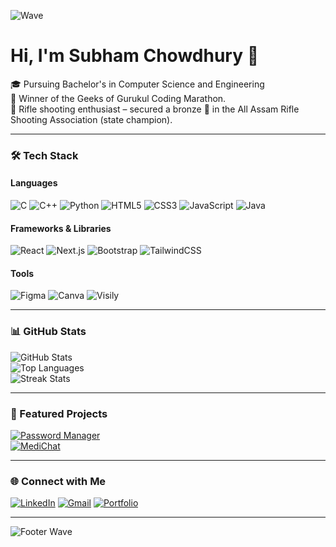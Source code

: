 ![Wave](https://capsule-render.vercel.app/api?type=waving&color=gradient&height=200&section=header&text=Welcome%20to%20My%20Profile!&fontSize=40&fontAlign=50&fontAlignY=40)

# Hi, I'm Subham Chowdhury 👋  

🎓 Pursuing Bachelor's in Computer Science and Engineering   
🥇 Winner of the Geeks of Gurukul Coding Marathon.  
🔫 Rifle shooting enthusiast – secured a bronze 🥉 in the All Assam Rifle Shooting Association (state champion).  

---

### 🛠️ Tech Stack  

#### **Languages**  
![C](https://img.shields.io/badge/-C-A8B9CC?style=for-the-badge&logo=c&logoColor=white) ![C++](https://img.shields.io/badge/-C++-00599C?style=for-the-badge&logo=cplusplus&logoColor=white) ![Python](https://img.shields.io/badge/-Python-3776AB?style=for-the-badge&logo=python&logoColor=white) ![HTML5](https://img.shields.io/badge/-HTML5-E34F26?style=for-the-badge&logo=html5&logoColor=white) ![CSS3](https://img.shields.io/badge/-CSS3-1572B6?style=for-the-badge&logo=css3&logoColor=white) ![JavaScript](https://img.shields.io/badge/-JavaScript-F7DF1E?style=for-the-badge&logo=javascript&logoColor=black) ![Java](https://img.shields.io/badge/-Java-007396?style=for-the-badge&logo=java&logoColor=white)  

#### **Frameworks & Libraries**  
![React](https://img.shields.io/badge/-React-61DAFB?style=for-the-badge&logo=react&logoColor=white) ![Next.js](https://img.shields.io/badge/-Next.js-000000?style=for-the-badge&logo=next.js&logoColor=white) ![Bootstrap](https://img.shields.io/badge/-Bootstrap-7952B3?style=for-the-badge&logo=bootstrap&logoColor=white) ![TailwindCSS](https://img.shields.io/badge/-TailwindCSS-38B2AC?style=for-the-badge&logo=tailwind-css&logoColor=white)  

#### **Tools**  
![Figma](https://img.shields.io/badge/-Figma-F24E1E?style=for-the-badge&logo=figma&logoColor=white) ![Canva](https://img.shields.io/badge/-Canva-00C4CC?style=for-the-badge&logo=canva&logoColor=white) ![Visily](https://img.shields.io/badge/-Visily-FF5722?style=for-the-badge&logoColor=white)  

---

### 📊 GitHub Stats  

![GitHub Stats](https://github-readme-stats.vercel.app/api?username=Subhamchowdhury31&show_icons=true&theme=radical)  
![Top Languages](https://github-readme-stats.vercel.app/api/top-langs/?username=Subhamchowdhury31&layout=compact&theme=radical)  
![Streak Stats](https://streak-stats.demolab.com/?user=Subhamchowdhury31&theme=radical)  

---

### 🚀 Featured Projects  

[![Password Manager](https://github-readme-stats.vercel.app/api/pin/?username=Subhamchowdhury31&repo=password-manager&theme=radical)](https://github.com/Subhamchowdhury31/password-manager)  
[![MediChat](https://github-readme-stats.vercel.app/api/pin/?username=Subhamchowdhury31&repo=MediChat&theme=radical)](https://github.com/Subhamchowdhury31/MediChat.git)  

---

### 🌐 Connect with Me  

[![LinkedIn](https://img.shields.io/badge/-LinkedIn-0077B5?style=for-the-badge&logo=linkedin&logoColor=white)](https://www.linkedin.com/in/subham-chowdhury31)
 [![Gmail](https://img.shields.io/badge/-Email-D14836?style=for-the-badge&logo=gmail&logoColor=white)](mailto:chowdhurysubham7576@gmail.com) [![Portfolio](https://img.shields.io/badge/Portfolio-242424?style=for-the-badge&logo=About.me&logoColor=white)](https://subhamchowdhury31.github.io/portfolio)  

---

![Footer Wave](https://capsule-render.vercel.app/api?type=waving&color=gradient&height=150&section=footer)
